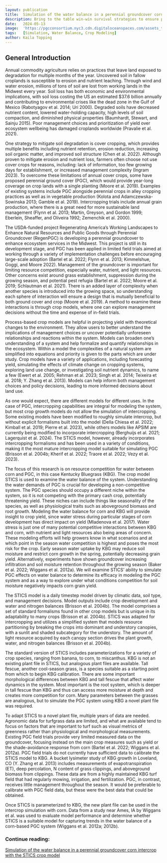 ```yaml
---
layout: publication
title:  Simulation of the water balance in a perennial groundcover corn intercrop with the STICS crop model 
description: Bring to the table win-win survival strategies to ensure proactive domination. At the end of the day, going forward, a new normal that. Capitalize on low hanging fruit to identify a ballpark value activity to beta test. Override the digital divide with additional.
date:   2024-05-13
image:  'https://pgcconsortium.nyc3.cdn.digitaloceanspaces.com/assets_task_01jzxfkrs0ewh80gyprb5j9w57_1752262452_img_0.webp'
tags:   [Simulation, Water Balance, Crop Modeling]
author: Kaila Topping
---
```


## General Introduction 

Annual commodity agriculture relies on practices that leave land exposed to degradation for multiple months of the year. Uncovered soil in fallow croplands is susceptible to erosion and nutrient leaching. Through wind and water erosion, millions of tons of soil are lost from working lands in the Midwest every year. Soil loss has both economic and environmental implications, with soil loss costing the US an estimated $37.6 billion annually and contributing to environmental crises
like the dead zone in the Gulf of Mexico (Rabotyagov et al. 2014; Uri 2000). Degraded soils have decreased nutrient content, lowered water-holding capacity, high levels of soil compaction, and diminished physical properties (Baumhardt, Stewart, and Sainju 2015). Poor management choices and prioritization of yield over ecosystem wellbeing has damaged croplands worldwide (Pravalie et al. 2021).

One strategy to mitigate soil degradation is cover cropping, which provides multiple benefits including nutrient retention, erosion reduction, increasing soil organic matter, and improved soil structure (Chen et al. 2022). Although proven to mitigate erosion and nutrient loss, farmers often choose not use cover crops for reasons, including: lack of information, too few growing days for establishment, or increased management complexity (Ingram 2023). To overcome these limitations of annual cover crops, some have proposed perennial ground cover (PGC), which would provide year-long coverage on crop lands with a single planting (Moore et al. 2019). Examples of existing systems include PGC alongside perennial crops in alley cropping practices as well as in vegetable production (Kolota and Adamczewska-Sowinska 2013; Gamble et al. 2019). Intercropping trials include annual grain production, where there is a great need for more sustainable land management (Flynn et al. 2013; Martin, Greyson, and Gordon 1999; Eberlein, Sheaffer, and Oliveira 1992; Zemenchik et al. 2000).

The USDA-funded project Regenerating America’s Working Landscapes to Enhance Natural Resources and Public Goods through Perennial Groundcover (RegenPGC) is developing a perennial groundcover to enhance ecosystem services in the Midwest. This project is still in its development stage, and PGC has been applied in limited field trials aimed at working through a variety of implementation challenges before encouraging large-scale adoption (Bartel et al. 2022; Flynn et al. 2013; Kimmelshue, Goggi, and Moore 2022). Management of the groundcover is important for limiting resource competition, especially water, nutrient, and light resources. Other concerns exist around grass establishment, suppression during the growing season, and potential pest refugia (Bartel et al. 2022; Moore et al. 2019; Schlautman et al. 2021). There is an added layer of complexity when another species is introduced into the growing space, so understanding each sphere of interaction will ensure a design that is mutually beneficial to both ground cover and crop (Moore et al. 2019). A method to examine these interactions is through crop models, where one can explore management decisions without the time and expense of in-field trials.

Process-based crop models are helpful in projecting yield with theoretical changes to the environment. They allow users to better understand the implications of management choices or uncover potentially unforeseen relationships and reactions within the system. Models can broaden one’s understanding of a system and help formalize and quantify relationships in the ecosystem. Within a model the complexities of a natural system are simplified into equations and priority is given to the parts which are under study. Crop models have a variety of applications, including forecasting yield, simulating the effects of climate change on cropping systems, exploring land use change, or investigating soil nutrient dynamics, to name a few (Ewert et al. 2005; Rehman et al. 2023; Singh et al. 2014; Teixeira et al. 2018; Y. Zhang et al. 2013). Models can help inform both management choices and policy decisions, leading to more informed decisions about land use.

As one would expect, there are different models for different uses. In the case of PGC, intercropping capabilities are integral for modeling the system, but most crop growth models do not allow the simulation of intercropping. Some existing models have been modified to roughly simulate intercrop, but without explicit formalisms built into the model (Della Chiesa et al. 2022; Kimball et al. 2019; Pierre et al. 2023), while others models like APSIM are currently being modified to incorporate intercropping (Berghuijs et al. 2021; Lagerquist et al. 2024). The STICS model, however, already incorporates intercropping formalisms and has been used in a variety of conditions, making it the most mature intercropping model suitable for simulating PGC (Brisson et al. 2004b; Kherif et al. 2022; Traore et al. 2022; Vezy et al. 2023).

The focus of this research is on resource competition for water between corn and PGC, in this case Kentucky Bluegrass (KBG). The crop model STICS is used to examine the water balance of the system. Understanding the water demands of PGC is crucial for developing a non-competitive system. The PGC species should occupy a different niche within the system, so it is not competing with the primary cash crop, potentially threatening yield. These niches can include things like seasonality of the species, as well as physiological traits such as aboveground biomass and root growth. Modeling the water balance for corn and KBG will provide insight to crop yield, since water stress during particular stages of corn development has direct impact on yield (Mladenova et al. 2017). Water stress is just one of many potential competitive interactions between KBG and corn, with nutrient and light resources also being areas of concern. These modeling efforts will help growers know in what scenarios and at which point in the season water competition is highest and poses the most risk for the crop. Early season water uptake by KBG may reduce soil moisture and restrict corn growth in the spring, potentially decreasing grain yield. Alternatively, experiments have shown groundcover increasing infiltration and soil moisture retention throughout the growing season (Baker et al. 2022; Wiggans et al. 2012a). We will examine STICS’ ability to simulate PGC effects on water balance to determine its efficacy in modeling the PGC system and as a way to explore under what conditions competition for soil moisture negatively impacts corn grain yield.

The STICS model is a daily timestep model driven by climatic data, soil type, and management decisions. Model outputs include crop development and water and nitrogen balances (Brisson et al. 2004b). The model comprises a set of standard formalisms found in other crop models but is unique in its adaptability to many crops (Brisson et al. 2004b). STICS was adapted for intercropping and utilizes a simplified system that models resource partitioning by breaking the crops into dominant and understory canopies, with a sunlit and shaded subcategory for the understory. The amount of light resource acquired by each canopy section drives the plant growth, water, and nitrogen balances (Brisson et al. 2004b).

The standard version of STICS includes parameterizations for a variety of crop species, ranging from banana, to corn, to miscanthus. KBG is not an existing plant file in STICS, but analogous plant files are available. Tall fescue, another cool-season grass, is a species suitable as a starting point from which to begin KBG calibration. There are some important morphological differences between KBG and tall fescue that affect water dynamics in the system. Most important is the root system, which is deeper in tall fescue than KBG and thus can access more moisture at depth and creates more competition for corn. Many parameters between the grasses are analogous, but to simulate the PGC system using KBG a novel plant file was required.

To adapt STICS to a novel plant file, multiple years of data are needed. Agronomic data for turfgrass data are limited, and what are available tend to focus on factors that are important to turf such as visual metrics of greenness rather than physiological and morphological measurements. Existing PGC field trials provide very limited measured data on the groundcover, focusing instead on the main crop measures such as yield or the shade-avoidance response from corn (Bartel et al. 2022; Wiggans et al. 2012a). PGC field trials do not currently have sufficient data to calibrate the STICS model to KBG. A bucket lysimeter study of KBG growth in Loveland, CO (Y. Zhang et al. 2013) includes measurements of evapotranspiration (ET), deep percolation, N content of grass clippings, and aboveground biomass from clippings. These data are from a highly maintained KBG turf field that had regularly mowing, irrigation, and fertilization. PGC, in contrast, receives little management throughout the season. It would be preferable to calibrate with PGC field data, but these were the best data that could be obtained.

Once STICS is parameterized to KBG, the new plant file can be used in the intercrop simulation with corn. Data from a study near Ames, IA by Wiggans et al. was used to evaluate model performance and determine whether STICS is a suitable model for capturing trends in the water balance of a corn-based PGC system (Wiggans et al. 2012a; 2012b).


### Continue reading:
[Simulation of the water balance in a perennial groundcover corn intercrop with the STICS crop model](https://www.regenpgc.org/wp-content/uploads/2024/05/Topping-Agroecology-Thesis.pdf)
